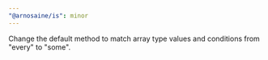 ```yaml
---
"@arnosaine/is": minor
---
```


Change the default method to match array type values and conditions from "every" to "some".
